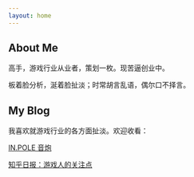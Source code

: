 ```yaml
---
layout: home
---
```

## About Me

高手，游戏行业从业者，策划一枚。现苦逼创业中。

板着脸分析，涎着脸扯淡；时常胡言乱语，偶尔口不择言。 

## My Blog

我喜欢就游戏行业的各方面扯淡。欢迎收看：

[IN.POLE 音炮](http://inpole.com)

[知乎日报：游戏人的关注点](http://dudu.zhihu.com/circle/385823?utm_campaign=in_app_share&utm_medium=iOS&utm_source=copy)
